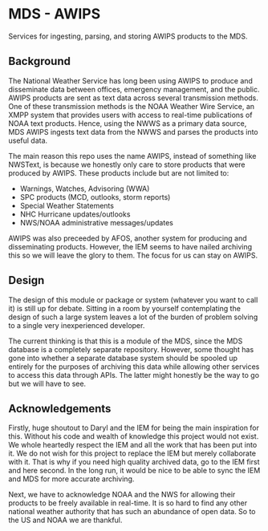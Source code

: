 # MDS - AWIPS

Services for ingesting, parsing, and storing AWIPS products to the MDS.

## Background

The National Weather Service has long been using AWIPS to produce and disseminate data between offices, emergency management, and the public. AWIPS products are sent as text data across several transmission methods.
One of these transmission methods is the NOAA Weather Wire Service, an XMPP system that provides users with access to real-time publications of NOAA text products. Hence, using the NWWS as a primary data source,
MDS AWIPS ingests text data from the NWWS and parses the products into useful data.

The main reason this repo uses the name AWIPS, instead of something like NWSText, is because we honestly only care to store products that were produced by AWIPS. These products include but are not limited to:

- Warnings, Watches, Advisoring (WWA)
- SPC products (MCD, outlooks, storm reports)
- Special Weather Statements
- NHC Hurricane updates/outlooks
- NWS/NOAA administrative messages/updates

AWIPS was also preceeded by AFOS, another system for producing and disseminating products. However, the IEM seems to have nailed archiving this so we will leave the glory to them. The focus for us can stay on AWIPS.

## Design

The design of this module or package or system (whatever you want to call it) is still up for debate. Sitting in a room by yourself contemplating the design of such a large system leaves a lot of the burden of problem
solving to a single very inexperienced developer.

The current thinking is that this is a module of the MDS, since the MDS database is a completely separate repository. However, some thought has gone into whether a separate database system should be spooled up entirely
for the purposes of archiving this data while allowing other services to access this data through APIs. The latter might honestly be the way to go but we will have to see.

## Acknowledgements

Firstly, huge shoutout to Daryl and the IEM for being the main inspiration for this. Without his code and wealth of knowledge this project would not exist. We whole heartedly respect the IEM and all the work that has been put into it.
We do not wish for this project to replace the IEM but merely collaborate with it. That is why if you need high quality archived data, go to the IEM first and here second.
In the long run, it would be nice to be able to sync the IEM and MDS for more accurate archiving.

Next, we have to acknowledge NOAA and the NWS for allowing their products to be freely available in real-time. It is so hard to find any other national weather authority that has such an abundance of open data. So to the
US and NOAA we are thankful.

